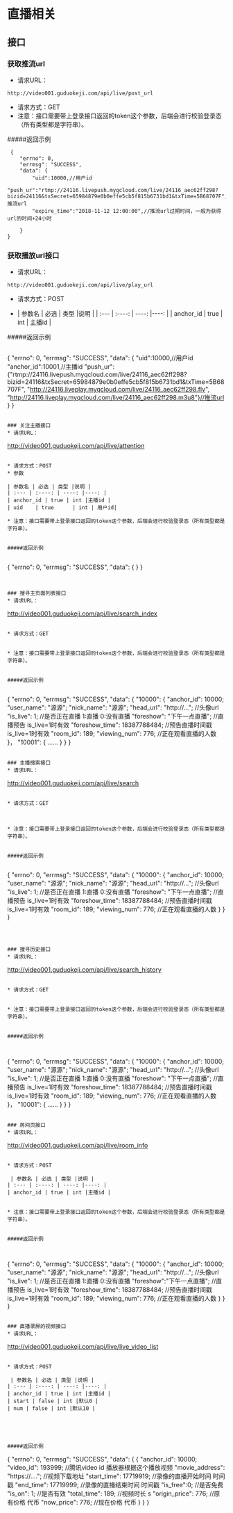 # 直播相关


## 接口


### 获取推流url
* 请求URL：

```
http://video001.guduokeji.com/api/live/post_url
```

* 请求方式：GET
* 注意：接口需要带上登录接口返回的token这个参数，后端会进行校验登录态（所有类型都是字符串）。



#####返回示例

```
 {
    "errno": 0,
    "errmsg": "SUCCESS",
    "data": {
        "uid":10000,//用户id
        "push_ur":"rtmp://24116.livepush.myqcloud.com/live/24116_aec62ff298?bizid=24116&txSecret=65984879e0b0effe5cb5f815b6731bd1&txTime=5B68707F",//推流url
        "expire_time":"2018-11-12 12:00:00",//推流url过期时间，一般为获得url的时间+24小时

    }
}
```

### 获取播放url接口
* 请求URL：

```
http://video001.guduokeji.com/api/live/play_url
```

* 请求方式：POST

* | 参数名 | 必选 | 类型 |说明 |
| :--- | :----: | ----: |----: |
| anchor_id | true | int | 主播id |


#####返回示例


```
 ```
 {
    "errno": 0,
    "errmsg": "SUCCESS",
    "data": {
        "uid":10000,//用户id
        "anchor_id":10001,//主播id
        "push_ur":{"rtmp://24116.livepush.myqcloud.com/live/24116_aec62ff298?bizid=24116&txSecret=65984879e0b0effe5cb5f815b6731bd1&txTime=5B68707F",
        "http://24116.liveplay.myqcloud.com/live/24116_aec62ff298.flv",
        "http://24116.liveplay.myqcloud.com/live/24116_aec62ff298.m3u8"}//推流url
 	}
}
```

### 关注主播接口
* 请求URL：

```
http://video001.guduokeji.com/api/live/attention
```

* 请求方式：POST
* 参数

| 参数名 | 必选 | 类型 |说明 |
| :--- | :----: | ----: |----: |
| anchor_id | true | int |主播id |
| uid    | true      | int | 用户id|

* 注意：接口需要带上登录接口返回的token这个参数，后端会进行校验登录态（所有类型都是字符串）。


#####返回示例


```
{
    "errno": 0,
    "errmsg": "SUCCESS",
    "data": {
    }
}
```


### 搜寻主页面列表接口
* 请求URL：

```
http://video001.guduokeji.com/api/live/search_index
```

* 请求方式：GET


* 注意：接口需要带上登录接口返回的token这个参数，后端会进行校验登录态（所有类型都是字符串）。


#####返回示例


```
{
    "errno": 0,
    "errmsg": "SUCCESS",
    "data": {
    	"10000": {
         "anchor_id": 10000;
         "user_name": "源源";
         "nick_name": "源源";
         "head_url": "http://..."; //头像url
         "is_live": 1; //是否正在直播 1:直播 0:没有直播
         "foreshow": "下午一点直播"; //直播预告 is_live=1时有效
         "foreshow_time": 18387788484; //预告直播时间戳 is_live=1时有效
         "room_id": 189;
         "viewing_num": 776; //正在观看直播的人数
        }，
      "10001": {
         ......
        }
	}
}
```

### 主播搜索接口
* 请求URL：

```
http://video001.guduokeji.com/api/live/search
```

* 请求方式：GET



* 注意：接口需要带上登录接口返回的token这个参数，后端会进行校验登录态（所有类型都是字符串）。


#####返回示例


```
{
    "errno": 0,
    "errmsg": "SUCCESS",
    "data": {
    	"10000": {
         "anchor_id": 10000;
         "user_name": "源源";
         "nick_name": "源源";
         "head_url": "http://..."; //头像url
         "is_live": 1; //是否正在直播 1:直播 0:没有直播
         "foreshow": "下午一点直播"; //直播预告 is_live=1时有效
         "foreshow_time": 18387788484; //预告直播时间戳 is_live=1时有效
         "room_id": 189;
         "viewing_num": 776; //正在观看直播的人数
        }
    }
}
```



### 搜寻历史接口
* 请求URL：

```
http://video001.guduokeji.com/api/live/search_history
```

* 请求方式：GET


* 注意：接口需要带上登录接口返回的token这个参数，后端会进行校验登录态（所有类型都是字符串）。


#####返回示例



```
{
    "errno": 0,
    "errmsg": "SUCCESS",
    "data": {
    	"10000": {
         "anchor_id": 10000;
         "user_name": "源源";
         "nick_name": "源源";
         "head_url": "http://..."; //头像url
         "is_live": 1; //是否正在直播 1:直播 0:没有直播
         "foreshow": "下午一点直播"; //直播预告 is_live=1时有效
         "foreshow_time": 18387788484; //预告直播时间戳 is_live=1时有效
         "room_id": 189;
         "viewing_num": 776; //正在观看直播的人数
        }，
      "10001": {
         ......
        }
	}
}
```

### 房间页接口
* 请求URL：

```
http://video001.guduokeji.com/api/live/room_info
```

* 请求方式：POST

 | 参数名 | 必选 | 类型 |说明 |
| :--- | :----: | ----: |----: |
| anchor_id | true | int |主播id |


* 注意：接口需要带上登录接口返回的token这个参数，后端会进行校验登录态（所有类型都是字符串）。


#####返回示例



```
{
    "errno": 0,
    "errmsg": "SUCCESS",
    "data": {
    	"10000": {
         "anchor_id": 10000;
         "user_name": "源源";
         "nick_name": "源源";
         "head_url": "http://..."; //头像url
         "is_live": 1; //是否正在直播 1:直播 0:没有直播
         "foreshow":"下午一点直播"; //直播预告 is_live=1时有效
         "foreshow_time": 18387788484; //预告直播时间戳 is_live=1时有效
         "room_id": 189;
         "viewing_num": 776; //正在观看直播的人数
        }
	}
}
```

### 直播录屏的视频接口
* 请求URL：

```
http://video001.guduokeji.com/api/live/live_video_list
```

* 请求方式：POST

 | 参数名 | 必选 | 类型 |说明 |
| :--- | :----: | ----: |----: |
| anchor_id | true | int |主播id |
| start | false | int |默认0 |
| num | false | int |默认10 |





#####返回示例
```
{
    "errno": 0,
    "errmsg": "SUCCESS",
    "data": {
    	  {
	         "anchor_id": 10000;
	         "video_id": 193999; //腾讯video id 播放器根据这个播放视频
	         "movie_address": "https://...."; //视频下载地址
	         "start_time": 17719919; //录像的直播开始时间 时间戳
	         "end_time": 17719999; //录像的直播结束时间 时间戳
	         "is_free":0; //是否免费
	         "is_on": 1; //是否有效
	         "total_time": 189; //视频时长 s
	         "origin_price": 776; //原有价格 代币
	         "now_price": 776; //现在价格 代币
        }
	}
}
```




 





